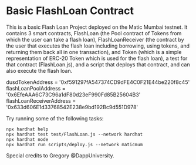 # Basic FlashLoan Contract

This is a basic Flash Loan Project deployed on the Matic Mumbai testnet. It contains 3 smart contracts, FlashLoan (the Pool contract of Tokens from which the user can take a flash loan), FlashLoanReceiver (the contract by the user that executes the flash loan including borrowing, using tokens, and returning them back all in one transaction), and Token (which is a simple representation of ERC-20 Token which is used for the flash loan), a test for that contract (FlashLoan.js), and a script that deploys that contract, and can also execute the flash loan.

dusdTokenAddress = '0xf591297fA547374CD9dFE4C0F21E44be220f8c45'
flashLoanPoolAddress = '0x6EfeAAA6C73C96a1dF80d23eF990Fd85B25604B3'
flashLoanReceiverAddress = '0x633d606E1d33768542E238e9bd192Bc9d551D978'

Try running some of the following tasks:

```shell
npx hardhat help
npx hardhat test test/FlashLoan.js --network hardhat
npx hardhat node
npx hardhat run scripts/deploy.js --network maticmum
```
Special credits to Gregory @DappUniversity.
